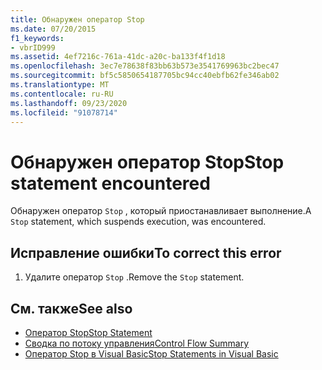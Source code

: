 ```yaml
---
title: Обнаружен оператор Stop
ms.date: 07/20/2015
f1_keywords:
- vbrID999
ms.assetid: 4ef7216c-761a-41dc-a20c-ba133f4f1d18
ms.openlocfilehash: 3ec7e78638f83bb63b573e3541769963bc2bec47
ms.sourcegitcommit: bf5c5850654187705bc94cc40ebfb62fe346ab02
ms.translationtype: MT
ms.contentlocale: ru-RU
ms.lasthandoff: 09/23/2020
ms.locfileid: "91078714"
---
```

# <a name="stop-statement-encountered"></a><span data-ttu-id="b2eb1-102">Обнаружен оператор Stop</span><span class="sxs-lookup"><span data-stu-id="b2eb1-102">Stop statement encountered</span></span>

<span data-ttu-id="b2eb1-103">Обнаружен оператор `Stop` , который приостанавливает выполнение.</span><span class="sxs-lookup"><span data-stu-id="b2eb1-103">A `Stop` statement, which suspends execution, was encountered.</span></span>  
  
## <a name="to-correct-this-error"></a><span data-ttu-id="b2eb1-104">Исправление ошибки</span><span class="sxs-lookup"><span data-stu-id="b2eb1-104">To correct this error</span></span>  
  
1. <span data-ttu-id="b2eb1-105">Удалите оператор `Stop` .</span><span class="sxs-lookup"><span data-stu-id="b2eb1-105">Remove the `Stop` statement.</span></span>  
  
## <a name="see-also"></a><span data-ttu-id="b2eb1-106">См. также</span><span class="sxs-lookup"><span data-stu-id="b2eb1-106">See also</span></span>

- [<span data-ttu-id="b2eb1-107">Оператор Stop</span><span class="sxs-lookup"><span data-stu-id="b2eb1-107">Stop Statement</span></span>](../language-reference/statements/stop-statement.md)
- [<span data-ttu-id="b2eb1-108">Сводка по потоку управления</span><span class="sxs-lookup"><span data-stu-id="b2eb1-108">Control Flow Summary</span></span>](../language-reference/keywords/control-flow-summary.md)
- [<span data-ttu-id="b2eb1-109">Оператор Stop в Visual Basic</span><span class="sxs-lookup"><span data-stu-id="b2eb1-109">Stop Statements in Visual Basic</span></span>](/visualstudio/debugger/stop-statements-in-visual-basic)
